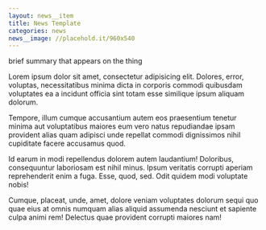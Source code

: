 ```yaml
---
layout: news__item
title: News Template
categories: news
news__image: //placehold.it/960x540
---
```

brief summary that appears on the thing
<!-- /summary -->

<p>Lorem ipsum dolor sit amet, consectetur adipisicing elit. Dolores, error, voluptas, necessitatibus minima dicta in corporis commodi quibusdam voluptates ea a incidunt officia sint totam esse similique ipsum aliquam dolorum.</p>
<p>Tempore, illum cumque accusantium autem eos praesentium tenetur minima aut voluptatibus maiores eum vero natus repudiandae ipsam provident alias quam adipisci unde repellat commodi dignissimos nihil cupiditate facere accusamus quod.</p>
<p>Id earum in modi repellendus dolorem autem laudantium! Doloribus, consequuntur laboriosam est nihil minus. Ipsum veritatis corrupti aperiam reprehenderit enim a fuga. Esse, quod, sed. Odit quidem modi voluptate nobis!</p>
<p>Cumque, placeat, unde, amet, dolore veniam voluptates dolorum sequi quo quae eius at omnis numquam alias aliquid assumenda nesciunt et sapiente culpa animi rem! Delectus quae provident corrupti maiores nam!</p>
